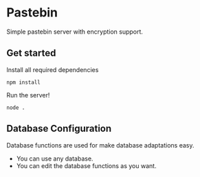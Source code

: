 # Pastebin
Simple pastebin server with encryption support.

## Get started
Install all required dependencies
```
npm install
```
Run the server!
```
node .
```

## Database Configuration
Database functions are used for make database adaptations easy.
- You can use any database.
- You can edit the database functions as you want.
